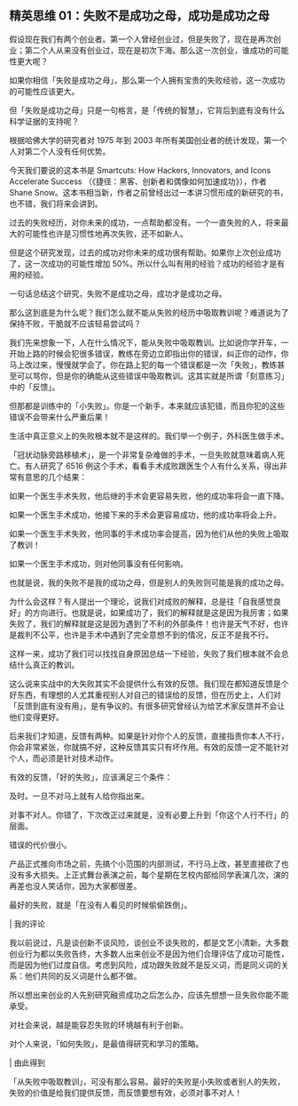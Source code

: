 ## 精英思维 01：失败不是成功之母，成功是成功之母

假设现在我们有两个创业者。第一个人曾经创业过，但是失败了，现在是再次创业；第二个人从来没有创业过，现在是初次下海。那么这一次创业，谁成功的可能性更大呢？

如果你相信「失败是成功之母」，那么第一个人拥有宝贵的失败经验，这一次成功的可能性应该更大。

但「失败是成功之母」只是一句格言，是「传统的智慧」，它背后到底有没有什么科学证据的支持呢？

根据哈佛大学的研究者对 1975 年到 2003 年所有美国创业者的统计发现，第一个人对第二个人没有任何优势。

今天我们要说的这本书是 Smartcuts: How Hackers, Innovators, and Icons Accelerate Success （《捷径：黑客、创新者和偶像如何加速成功》），作者 Shane Snow。这本书相当新，作者之前曾经出过一本讲习惯形成的新研究的书，也不错，我们将来会讲到。

过去的失败经历，对你未来的成功，一点帮助都没有。一个一直失败的人，将来最大的可能性也许是习惯性地再次失败，还不如新人。

但是这个研究发现，过去的成功对你未来的成功很有帮助。如果你上次创业成功了，这一次成功的可能性增加 50%。所以什么叫有用的经验？成功的经验才是有用的经验。

一句话总结这个研究，失败不是成功之母，成功才是成功之母。

那么这到底是为什么呢？我们怎么就不能从失败的经历中吸取教训呢？难道说为了保持不败，干脆就不应该轻易尝试吗？

我们先来想象一下，人在什么情况下，能从失败中吸取教训。比如说你学开车，一开始上路的时候会犯很多错误，教练在旁边立即指出你的错误，纠正你的动作，你马上改过来，慢慢就学会了。你在路上犯的每一个错误都是一次「失败」，教练甚至可以骂你，但是你的确能从这些错误中吸取教训。这其实就是所谓「刻意练习」中的「反馈」。

但那都是训练中的「小失败」。你是一个新手，本来就应该犯错，而且你犯的这些错误不会带来什么严重后果！

生活中真正意义上的失败根本就不是这样的。我们举一个例子，外科医生做手术。

「冠状动脉旁路移植术」，是一个非常复杂难做的手术，一旦失败就意味着病人死亡。有人研究了 6516 例这个手术，看看手术成败跟医生个人有什么关系，得出非常有意思的几个结果：

如果一个医生手术失败，他后继的手术会更容易失败，他的成功率将会一直下降。

如果一个医生手术成功，他接下来的手术会更容易成功，他的成功率将会上升。

如果一个医生手术失败，他同事的手术成功率会提高，因为他们从他的失败上吸取了教训！

如果一个医生手术成功，则对他同事没有任何影响。

也就是说，我的失败不是我的成功之母，但是别人的失败则可能是我的成功之母。

为什么会这样？有人提出一个理论，说我们对成败的解释，总是往「自我感觉良好」的方向进行。也就是说，如果成功了，我们的解释就是这是因为我厉害；如果失败了，我们的解释就是这是因为遇到了不利的外部条件！也许是天气不好，也许是裁判不公平，也许是手术中遇到了完全意想不到的情况，反正不是我不行。

这样一来，成功了我们可以找找自身原因总结一下经验，失败了我们根本就不会总结什么真正的教训。

这么说来实战中的大失败其实不会提供什么有效的反馈。我们现在都知道反馈是个好东西，有理想的人尤其重视别人对自己的错误给的反馈，但在历史上，人们对「反馈到底有没有用」，是有争议的。有很多研究曾经认为给艺术家反馈并不会让他们变得更好。

后来我们才知道，反馈有两种。如果是针对你个人的反馈，直接指责你本人不行，你会非常紧张，你就搞不好，这种反馈其实只有坏作用。有效的反馈一定不能针对个人，而必须是针对技术动作。

有效的反馈，「好的失败」，应该满足三个条件：

及时。一旦不对马上就有人给你指出来。

对事不对人。你错了，下次改正过来就是，没有必要上升到「你这个人行不行」的层面。

错误的代价很小。

产品正式推向市场之前，先搞个小范围的内部测试，不行马上改，甚至直接砍了也没有多大损失。上正式舞台表演之前，每个星期在艺校内部给同学表演几次，演的再差也没人笑话你，因为大家都很差。

最好的失败，就是「在没有人看见的时候偷偷跌倒」。

| 我的评论

我以前说过，凡是谈创新不谈风险，谈创业不谈失败的，都是文艺小清新。大多数创业行为都以失败告终，大多数人出来创业不是因为他们合理评估了成功可能性，而是因为他们过度自信。考虑到风险，成功跟失败就不是反义词，而是同义词的关系：他们共同的反义词是什么都不做。

所以想出来创业的人先别研究融资成功之后怎么办，应该先想想一旦失败你能不能承受。

对社会来说，越是能容忍失败的环境越有利于创新。

对个人来说，「如何失败」，是最值得研究和学习的策略。

| 由此得到

「从失败中吸取教训」，可没有那么容易。最好的失败是小失败或者别人的失败，失败的价值是给我们提供反馈，而反馈要想有效，必须对事不对人！
